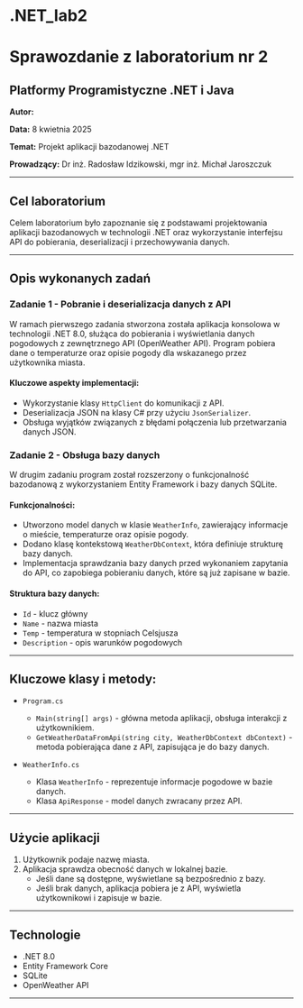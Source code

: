 # .NET_lab2

# Sprawozdanie z laboratorium nr 2
## Platformy Programistyczne .NET i Java

**Autor:**

**Data:** 8 kwietnia 2025

**Temat:** Projekt aplikacji bazodanowej .NET

**Prowadzący:** Dr inż. Radosław Idzikowski, mgr inż. Michał Jaroszczuk

---

## Cel laboratorium
Celem laboratorium było zapoznanie się z podstawami projektowania aplikacji bazodanowych w technologii .NET oraz wykorzystanie interfejsu API do pobierania, deserializacji i przechowywania danych.

---

## Opis wykonanych zadań

### Zadanie 1 - Pobranie i deserializacja danych z API

W ramach pierwszego zadania stworzona została aplikacja konsolowa w technologii .NET 8.0, służąca do pobierania i wyświetlania danych pogodowych z zewnętrznego API (OpenWeather API). Program pobiera dane o temperaturze oraz opisie pogody dla wskazanego przez użytkownika miasta.

#### Kluczowe aspekty implementacji:
- Wykorzystanie klasy `HttpClient` do komunikacji z API.
- Deserializacja JSON na klasy C# przy użyciu `JsonSerializer`.
- Obsługa wyjątków związanych z błędami połączenia lub przetwarzania danych JSON.

### Zadanie 2 - Obsługa bazy danych

W drugim zadaniu program został rozszerzony o funkcjonalność bazodanową z wykorzystaniem Entity Framework i bazy danych SQLite.

#### Funkcjonalności:
- Utworzono model danych w klasie `WeatherInfo`, zawierający informacje o mieście, temperaturze oraz opisie pogody.
- Dodano klasę kontekstową `WeatherDbContext`, która definiuje strukturę bazy danych.
- Implementacja sprawdzania bazy danych przed wykonaniem zapytania do API, co zapobiega pobieraniu danych, które są już zapisane w bazie.

#### Struktura bazy danych:
- `Id` - klucz główny
- `Name` - nazwa miasta
- `Temp` - temperatura w stopniach Celsjusza
- `Description` - opis warunków pogodowych

---

## Kluczowe klasy i metody:

- `Program.cs`
  - `Main(string[] args)` - główna metoda aplikacji, obsługa interakcji z użytkownikiem.
  - `GetWeatherDataFromApi(string city, WeatherDbContext dbContext)` - metoda pobierająca dane z API, zapisująca je do bazy danych.

- `WeatherInfo.cs`
  - Klasa `WeatherInfo` - reprezentuje informacje pogodowe w bazie danych.
  - Klasa `ApiResponse` - model danych zwracany przez API.

---

## Użycie aplikacji
1. Użytkownik podaje nazwę miasta.
2. Aplikacja sprawdza obecność danych w lokalnej bazie.
   - Jeśli dane są dostępne, wyświetlane są bezpośrednio z bazy.
   - Jeśli brak danych, aplikacja pobiera je z API, wyświetla użytkownikowi i zapisuje w bazie.

---

## Technologie
- .NET 8.0
- Entity Framework Core
- SQLite
- OpenWeather API

---
